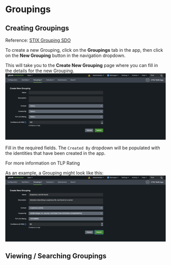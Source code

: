 # Groupings
## Creating Groupings
Reference: [STIX Grouping SDO](https://docs.oasis-open.org/cti/stix/v2.1/os/stix-v2.1-os.html#_t56pn7elv6u7)

To create a new Grouping, click on the **Groupings** tab in the app, then click on the **New Grouping** button in the navigation dropdown.

This will take you to the **Create New Grouping** page where you can fill in the details for the new Grouping.
![New Grouping Form](../img/new_grouping_blank_form.png)

Fill in the required fields. The `Created By` dropdown will be populated with the identities that have been created in the app.

For more information on TLP Rating

As an example, a Grouping might look like this:
![Example New Grouping Form](../img/new_grouping_filled_form.png)

## Viewing / Searching Groupings
